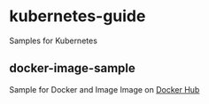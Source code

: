 # kubernetes-guide
Samples for Kubernetes

## docker-image-sample
Sample for Docker and Image
Image on [Docker Hub](https://hub.docker.com/repository/docker/lkhagvadorj/sample-image)
